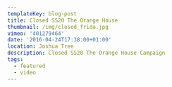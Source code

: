 ```yaml
---
templateKey: blog-post
title: Closed SS20 The Orange House
thumbnail: /img/closed_frida.jpg
vimeo: '401279464'
date: '2016-04-24T17:38:00+01:00'
location: Joshua Tree
description: Closed SS20 The Orange House Campaign
tags:
  - featured
  - video
---
```


